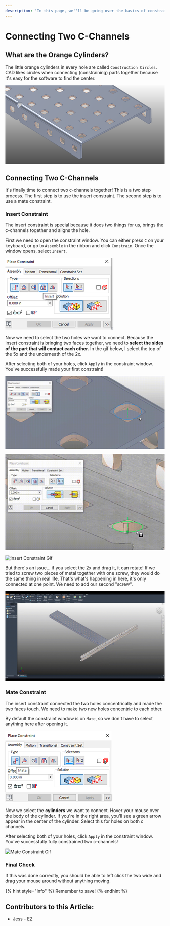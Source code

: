 ```yaml
---
description: 'In this page, we''ll be going over the basics of constraints.'
---
```


# Connecting Two C-Channels

## What are the Orange Cylinders?

The little orange cylinders in every hole are called `Construction Circles`.  CAD likes circles when connecting \(constraining\) parts together because it's easy for the software to find the center.

![Construction Circles](../../../.gitbook/assets/image%20%28186%29.png)

## Connecting Two C-Channels

It's finally time to connect two c-channels together!  This is a two step process.  The first step is to use the insert constraint.  The second step is to use a mate constraint. 

### Insert Constraint

The insert constraint is special because it does two things for us, brings the c-channels together and aligns the hole.  

First we need to open the constraint window.  You can either press `C` on your keyboard, or go to `Assemble` in the ribbon and click `Constrain`.  Once the window opens, select `Insert`.

![Constraint Window with Insert Selected](../../../.gitbook/assets/image%20%28108%29.png)

Now we need to select the two holes we want to connect.  Because the insert constraint is bringing two faces together, we need to **select the sides of the part that will contact each other.**  In the gif below, I select the top of the 5x and the underneath of the 2x.  

After selecting both of your holes, click `Apply` in the constraint window.  You've successfully made your first constraint!

![Selection on 5x](../../../.gitbook/assets/image%20%28216%29.png)

![Selection on 2x](../../../.gitbook/assets/image%20%28116%29.png)

![Insert Constraint Gif](../../../.gitbook/assets/insert.gif)

But there's an issue... if you select the 2x and drag it, it can rotate!  If we tried to screw two pieces of metal together with one screw, they would do the same thing in real life.  That's what's happening in here, it's only connected at one point.  We need to add our second "screw".  

![Not Fully Constrained C-Channel](../../../.gitbook/assets/rotate-c-channel.gif)

### Mate Constraint

The insert constraint connected the two holes concentrically and made the two faces touch.  We need to make two new holes concentric to each other. 

By default the constraint window is on `Mate`, so we don't have to select anything here after opening it. 

![Constraint Window with Mate Selected](../../../.gitbook/assets/image%20%28199%29.png)

Now we select the **cylinders** we want to connect.  Hover your mouse over the body of the cylinder.  If you're in the right area, you'll see a green arrow appear in the center of the cylinder.  Select this for holes on both c channels. 

After selecting both of your holes, click `Apply` in the constraint window.  You've successfully fully constrained two c-channels!

![Mate Constraint Gif](../../../.gitbook/assets/mate.gif)

### Final Check

If this was done correctly, you should be able to left click the two wide and drag your mouse around without anything moving.

{% hint style="info" %}
Remember to save!
{% endhint %}



## Contributors to this Article:

* Jess - EZ

